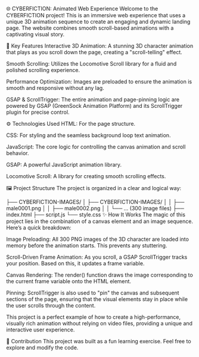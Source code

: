🌐 CYBERFICTION: Animated Web Experience
Welcome to the CYBERFICTION project! This is an immersive web experience that uses a unique 3D animation sequence to create an engaging and dynamic landing page. The website combines smooth scroll-based animations with a captivating visual story.

🚀 Key Features
Interactive 3D Animation: A stunning 3D character animation that plays as you scroll down the page, creating a "scroll-telling" effect.

Smooth Scrolling: Utilizes the Locomotive Scroll library for a fluid and polished scrolling experience.

Performance Optimization: Images are preloaded to ensure the animation is smooth and responsive without any lag.

GSAP & ScrollTrigger: The entire animation and page-pinning logic are powered by GSAP (GreenSock Animation Platform) and its ScrollTrigger plugin for precise control.

⚙️ Technologies Used
HTML: For the page structure.

CSS: For styling and the seamless background loop text animation.

JavaScript: The core logic for controlling the canvas animation and scroll behavior.

GSAP: A powerful JavaScript animation library.

Locomotive Scroll: A library for creating smooth scrolling effects.

🖼️ Project Structure
The project is organized in a clear and logical way:

├── CYBERFICTION-IMAGES/
│   ├── CYBERFICTION-IMAGES/
│   │   ├── male0001.png
│   │   ├── male0002.png
│   │   └── ... (300 image files)
├── index.html
├── script.js
└── style.css
✨ How It Works
The magic of this project lies in the combination of a canvas element and an image sequence. Here’s a quick breakdown:

Image Preloading: All 300 PNG images of the 3D character are loaded into memory before the animation starts. This prevents any stuttering.

Scroll-Driven Frame Animation: As you scroll, a GSAP ScrollTrigger tracks your position. Based on this, it updates a frame variable.

Canvas Rendering: The render() function draws the image corresponding to the current frame variable onto the HTML <canvas> element.

Pinning: ScrollTrigger is also used to "pin" the canvas and subsequent sections of the page, ensuring that the visual elements stay in place while the user scrolls through the content.

This project is a perfect example of how to create a high-performance, visually rich animation without relying on video files, providing a unique and interactive user experience.

🤝 Contribution
This project was built as a fun learning exercise. Feel free to explore and modify the code.

